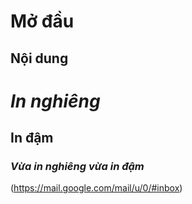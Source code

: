 # Mở đầu
## Nội dung
# *In nghiêng*
## **In đậm**
### ***Vừa in nghiêng vừa in đậm***

(https://mail.google.com/mail/u/0/#inbox)
